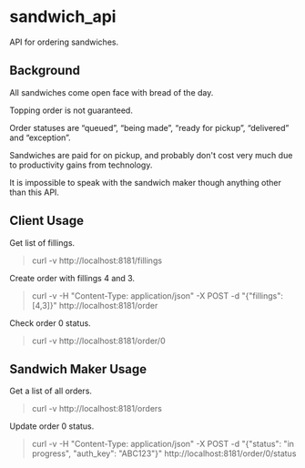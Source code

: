 sandwich_api
============

API for ordering sandwiches.

Background
----------

All sandwiches come open face with bread of the day.

Topping order is not guaranteed.

Order statuses are “queued”, “being made”, “ready for pickup”, “delivered” and “exception”.

Sandwiches are paid for on pickup, and probably don't cost very much due to productivity gains from technology.

It is impossible to speak with the sandwich maker though anything other than this API.

Client Usage
-------------

Get list of fillings.
>    curl -v http://localhost:8181/fillings

Create order with fillings 4 and 3.
>    curl -v -H "Content-Type: application/json" -X POST -d "{\"fillings\": [4,3]}" http://localhost:8181/order

Check order 0 status.
>    curl -v http://localhost:8181/order/0

Sandwich Maker Usage
--------------------

Get a list of all orders.
>    curl -v http://localhost:8181/orders

Update order 0 status.
>    curl -v -H "Content-Type: application/json" -X POST -d "{\"status\": \"in progress\", \"auth_key\": \"ABC123\"}" http://localhost:8181/order/0/status
